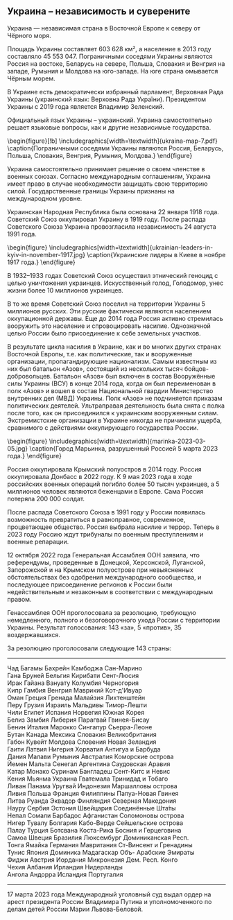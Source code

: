 ## Украина – независимость и суверените


Украина — независимая страна в Восточной Европе к северу от Чёрного моря.

Площадь Украины составляет 603 628 км², а население в 2013 году составляло 45 553 047. Пограничными соседями Украины являются Россия на востоке, Беларусь на севере, Польша, Словакия и Венгрия на западе, Румыния и Молдова на юго-западе. На юге страна омывается Чёрным морем.

В Украине есть демократически избранный парламент, Верховная Рада Украины (украинский язык: Верховна Рада України). Президентом Украины с 2019 года является Владимир Зеленский.

Официальный язык Украины – украинский. Украина самостоятельно решает языковые вопросы, как и другие независимые государства.

\begin{figure}[!b]
\includegraphics[width=\textwidth]{ukraina-map-7.pdf}
\caption{Пограничными соседями Украины являются Россия, Беларусь, Польша, Словакия, Венгрия, Румыния, Молдова.}
\end{figure}

Украина самостоятельно принимает решение о своем членстве в военных союзах. Согласно международным соглашениям, Украина имеет право в случае необходимости защищать свою территорию силой. Государственные границы Украины признаны на международном уровне.

Украинская Народная Республика была основана 22 января 1918 года. Советский Союз оккупировал Украину в 1919 году. После распада Советского Союза Украина провозгласила независимость 24 августа 1991 года.


\begin{figure}
\includegraphics[width=\textwidth]{ukrainian-leaders-in-kyiv-in-november-1917.jpg}
\caption{Украинские лидеры в Киеве в ноябре 1917 года.}
\end{figure}

В 1932–1933 годах Советский Союз осуществил этнический геноцид с целью уничтожения украинцев. Искусственный голод, Голодомор, унес жизни более 10 миллионов украинцев.

В то же время Советский Союз поселил на территории Украины 5 миллионов русских. Эти русские фактически являются населением оккупационной державы. Еще до 2014 года Россия активно стремилась вооружить это население и спровоцировать насилие. Однозначной целью России было присоединение к себе земельных участков.

В результате цикла насилия в Украине, как и во многих других странах Восточной Европы, т.е. как политические, так и вооруженные организации, пропагандирующие национализм. Самым известным из них был батальон «Азов», состоящий из нескольких тысяч бойцов-добровольцев. Батальон «Азов» был включен в состав Вооружённые силы Украины (ВСУ) в конце 2014 года, когда он был переименован в полк «Азов» и вошел в состав Национальной гвардии Министерство внутренних дел (МВД) Украины. Полк «Азов» не подчиняется приказам политических деятелей. Ультраправая деятельность была снята с полка после того, как он присоединился к украинским вооруженным силам. Экстремистские организации в Украине никогда не причиняли ущерба, сравнимого с действиями оккупирующего государства России.

\begin{figure}
\includegraphics[width=\textwidth]{marinka-2023-03-05.jpg}
\caption{Город Марьинка, разрушенный Россией 5 марта 2023 года.}
\end{figure}

Россия оккупировала Крымский полуостров в 2014 году. Россия оккупировала Донбасс в 2022 году. К 9 мая 2023 года в ходе российских военных операций погибло более 50 тысяч украинцев, а 5 миллионов человек являются беженцами в Европе. Сама Россия потеряла 200 000 солдат.

После распада Советского Союза в 1991 году у России появилась возможность превратиться в равноправное, современное, процветающее общество. Россия выбрала насилие и террор. Теперь в 2023 году Россию ждут трибуналы по военным преступлениям и военные репарации.

12 октября 2022 года Генеральная Ассамблея ООН заявила, что референдумы, проведенные в Донецкой, Херсонской, Луганской, Запорожской и на Крымском полуострове при невыясненных обстоятельствах без одобрения международного сообщества, и последующее присоединение регионов к России были недействительным и незаконным в соответствии с международным правом.

Генассамблея ООН проголосовала за резолюцию, требующую немедленного, полного и безоговорочного ухода России с территории Украины. Результат голосования: 143 «за», 5 «против», 35 воздержавшихся.

За резолюцию проголосовали следующие 143 страны:

------- -------- --------- ----------- --------------------------------- 
Чад     Багамы   Бахрейн   Камбоджа    Сан-Марино                        
Гана    Бруней   Бельгия   Кирибати    Сент-Люсия                        
Ирак    Гайана   Вануату   Колумбия    Черногория                        
Кипр    Гамбия   Венгрия   Маврикий    Кот-д'Ивуар                       
Оман    Греция   Гренада   Малайзия    Лихтенштейн                       
Перу    Грузия   Израиль   Мальдивы    Тимор-Лешти                       
Чили    Египет   Испания   Норвегия    Южная Корея                       
Белиз   Замбия   Либерия   Парагвай    Гвинея-Бисау                      
Бенин   Италия   Марокко   Сингапур    Сьерра-Леоне                      
Бутан   Канада   Мексика   Словакия    Великобритания                    
Габон   Кувейт   Молдова   Словения    Новая Зеландия                    
Гаити   Латвия   Нигерия   Хорватия    Антигуа и Барбуда                 
Дания   Малави   Румыния   Австралия   Коморские острова                 
Йемен   Мальта   Сенегал   Аргентина   Саудовская Аравия                 
Катар   Монако   Суринам   Бангладеш   Сент-Китс и Невис                 
Кения   Мьянма   Украина   Гватемала   Тринидад и Тобаго                 
Ливан   Панама   Уругвай   Индонезия   Маршалловы острова                
Ливия   Польша   Франция   Филиппины   Папуа-Новая Гвинея                
Литва   Руанда   Эквадор   Финляндия   Северная Македония                
Науру   Сербия   Эстония   Швейцария   Соединённые Шта́ты                
Непал   Сомали   Барбадос  Афганистан  Соломоновы острова                
Нигер   Тувалу   Болгария  Кабо-Верде  Сейшельские острова               
Палау   Турция   Ботсвана  Коста-Рика  Босния и Герцеговина              
Самоа   Швеция   Бразилия  Люксембург  Доминиканская Респ.        
Тонга   Ямайка   Германия  Мавритания  Ст-Винсент и Гренадины          
Тунис   Япония   Доминика  Мадагаскар  Объ- Арабские Эмираты     
Фиджи   Австрия  Иордания  Микронезия  Дем. Респ. Конго  
Чехия   Албания  Ирландия  Нидерланды                                    
Ангола  Андорра  Исландия  Португалия                                    
------- -------- --------- ----------- --------------------------------- 


17 марта 2023 года Международный уголовный суд выдал ордер на арест президента России Владимира Путина и уполномоченного по делам детей России Марии Львова-Беловой.

